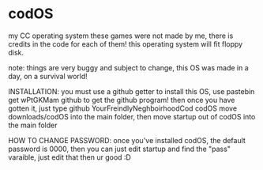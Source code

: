 # codOS
my CC operating system
these games were not made by me, there is credits in the code for each of them!
this operating system will fit floppy disk.

note: things are very buggy and subject to change, this OS was made in a day, on a survival world!

INSTALLATION:
you must use a github getter to install this OS, use pastebin get wPtGKMam github to get the github program!
then once you have gotten it, just type github YourFreindlyNeghboirhoodCod codOS
move downloads/codOS into the main folder, then move startup out of codOS into the main folder

HOW TO CHANGE PASSWORD:
once you've installed codOS, the default password is 0000, then you can just edit startup and find the "pass" varaible, just edit that then ur good :D
